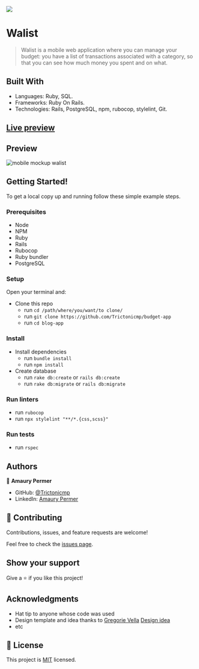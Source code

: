 ![](https://img.shields.io/badge/Microverse-blueviolet)

# Walist

> Walist is a mobile web application where you can manage your budget: you have a list of transactions associated with a category, so that you can see how much money you spent and on what.


## Built With

- Languages: Ruby, SQL.
- Frameworks: Ruby On Rails.
- Technologies: Rails, PostgreSQL, npm, rubocop, stylelint, Git.

## [Live preview](https://walist.herokuapp.com)

## Preview

![mobile mockup walist](https://user-images.githubusercontent.com/11634112/189241178-30ed3e28-e0a8-4d79-be36-42cb9a3f1d96.png)


## Getting Started!


To get a local copy up and running follow these simple example steps.

### Prerequisites
- Node
- NPM
- Ruby
- Rails
- Rubocop
- Ruby bundler
- PostgreSQL

### Setup
Open your terminal and:
- Clone this repo
  - run ```cd /path/where/you/want/to clone/```
  - run ```git clone https://github.com/Trictonicmp/budget-app```
  - run ```cd blog-app```
  
### Install
- Install dependencies
  - run ```bundle install```
  - run ```npm install```
- Create database  
  - run ```rake db:create``` or ```rails db:create``` 
  - run ```rake db:migrate``` or ```rails db:migrate```


### Run linters
- run ```rubocop```
- run ```npx stylelint "**/*.{css,scss}"```

### Run tests
- run ```rspec```

## Authors

👤 **Amaury Permer**

- GitHub: [@Trictonicmp](https://github.com/Trictonicmp)
- LinkedIn: [Amaury Permer](https://linkedin.com/in/amaury-permer)



## 🤝 Contributing

Contributions, issues, and feature requests are welcome!

Feel free to check the [issues page](../../issues/).

## Show your support

Give a ⭐️ if you like this project!

## Acknowledgments

- Hat tip to anyone whose code was used
- Design template and idea thanks to [Gregorie Vella](https://www.behance.net/gregoirevella)
  [Design idea](https://www.behance.net/gallery/19759151/Snapscan-iOs-design-and-branding)
- etc

## 📝 License

This project is [MIT](./MIT.md) licensed.

